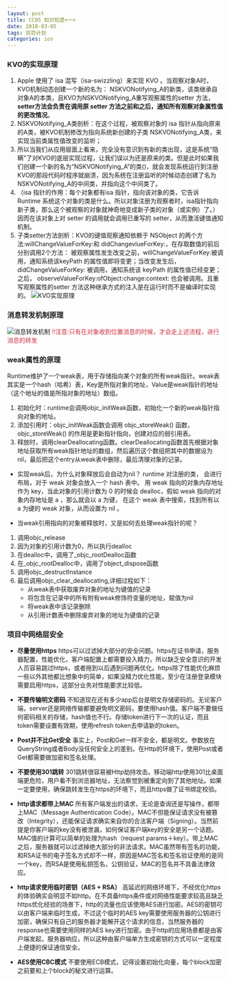 ```yaml
---
layout: post
title: CC05 知识拾遗<一>
date: 2018-03-05
tags: 双百计划
categories: ios
---
```


### **KVO的实现原理**
1. Apple 使用了 isa 混写（isa-swizzling）来实现 KVO 。当观察对象A时，KVO机制动态创建一个新的名为： NSKVONotifying_A的新类，该类继承自对象A的本类，且KVO为NSKVONotifying_A重写观察属性的setter 方法，**setter方法会负责在调用原 setter 方法之前和之后，通知所有观察对象属性值的更改情况**。
2. NSKVONotifying_A类剖析：在这个过程，被观察对象的 isa 指针从指向原来的A类，被KVO机制修改为指向系统新创建的子类 NSKVONotifying_A类，来实现当前类属性值改变的监听；
3. 所以当我们从应用层面上看来，完全没有意识到有新的类出现，这是系统“隐瞒”了对KVO的底层实现过程，让我们误以为还是原来的类。但是此时如果我们创建一个新的名为“NSKVONotifying_A”的类()，就会发现系统运行到注册KVO的那段代码时程序就崩溃，因为系统在注册监听的时候动态创建了名为NSKVONotifying_A的中间类，并指向这个中间类了。
4. （isa 指针的作用：每个对象都有isa 指针，指向该对象的类，它告诉 Runtime 系统这个对象的类是什么。所以对象注册为观察者时，isa指针指向新子类，那么这个被观察的对象就神奇地变成新子类的对象（或实例）了。） 因而在该对象上对 setter 的调用就会调用已重写的 setter，从而激活键值通知机制。
5. 子类setter方法剖析：KVO的键值观察通知依赖于 NSObject 的两个方法:willChangeValueForKey:和 didChangevlueForKey:，在存取数值的前后分别调用2个方法： 被观察属性发生改变之前，willChangeValueForKey:被调用，通知系统该keyPath 的属性值即将变更；当改变发生后， didChangeValueForKey: 被调用，通知系统该 keyPath 的属性值已经变更；之后， observeValueForKey:ofObject:change:context: 也会被调用。且重写观察属性的setter 方法这种继承方式的注入是在运行时而不是编译时实现的。
![KVO实现原理](http://ac-cpc8kfpb.clouddn.com/dbf77086101e484f7346.jpeg)

### **消息转发机制原理**
![消息转发机制](http://ac-cpc8kfpb.clouddn.com/aa0c0523720a4cb3aa0e.jpeg)
<font color="#cc3040">!!注意:只有在对象收到位置消息的时候，才会走上述流程，进行消息的转发</font>

### **weak属性的原理**
Runtime维护了一个weak表，用于存储指向某个对象的所有weak指针。weak表其实是一个hash（哈希）表，Key是所指对象的地址，Value是weak指针的地址（这个地址的值是所指对象的地址）数组。
1. 初始化时：runtime会调用objc_initWeak函数，初始化一个新的weak指针指向对象的地址。
2. 添加引用时：objc_initWeak函数会调用 objc_storeWeak() 函数， objc_storeWeak() 的作用是更新指针指向，创建对应的弱引用表。
3. 释放时，调用clearDeallocating函数。clearDeallocating函数首先根据对象地址获取所有weak指针地址的数组，然后遍历这个数组把其中的数据设为nil，最后把这个entry从weak表中删除，最后清理对象的记录。

- 实现weak后，为什么对象释放后会自动为nil？
runtime 对注册的类， 会进行布局，对于 weak 对象会放入一个 hash 表中。 用 weak 指向的对象内存地址作为 key，当此对象的引用计数为 0 的时候会 dealloc，假如 weak 指向的对象内存地址是 a ，那么就会以 a 为键， 在这个 weak 表中搜索，找到所有以 a 为键的 weak 对象，从而设置为 nil 。

- 当weak引用指向的对象被释放时，又是如何去处理weak指针的呢？
1. 调用objc_release
2. 因为对象的引用计数为0，所以执行dealloc
3. 在dealloc中，调用了_objc_rootDealloc函数
4. 在_objc_rootDealloc中，调用了object_dispose函数
5. 调用objc_destructInstance
6. 最后调用objc_clear_deallocating,详细过程如下：
    - 从weak表中获取废弃对象的地址为键值的记录
    - 将包含在记录中的所有附有weak修饰符变量的地址，赋值为nil
    - 将weak表中该记录删除
    - 从引用计数表中删除废弃对象的地址为键值的记录

### **项目中网络层安全**

 - **尽量使用https**
 https可以过滤掉大部分的安全问题。https在证书申请，服务器配置，性能优化，客户端配置上都需要投入精力，所以缺乏安全意识的开发人员容易跳过https，或者拖到以后遇到问题再优化。https除了性能优化麻烦一些以外其他都比想象中的简单，如果没精力优化性能，至少在注册登录模块需要启用https，这部分业务对性能要求比较低。

- **不要传输明文密码**
不知道现在还有多少app后台是明文存储密码的。无论客户端，server还是网络传输都要避免明文密码，要使用hash值。客户端不要做任何密码相关的存储，hash值也不行。存储token进行下一次的认证，而且token需要设置有效期，使用refresh token去申请新的token。

- **Post并不比Get安全**
事实上，Post和Get一样不安全，都是明文。参数放在QueryString或者Body没任何安全上的差别。在Http的环境下，使用Post或者Get都需要做加密和签名处理。

- **不要使用301跳转**
301跳转很容易被Http劫持攻击。移动端http使用301比桌面端更危险，用户看不到浏览器地址，无法察觉到被重定向到了其他地址。如果一定要使用，确保跳转发生在https的环境下，而且https做了证书绑定校验。

- **http请求都带上MAC**
所有客户端发出的请求，无论是查询还是写操作，都带上MAC（Message Authentication
Code）。MAC不但能保证请求没有被篡改（Integrity），还能保证请求确实来自你的合法客户端（Signing）。当然前提是你客户端的key没有被泄漏，如何保证客户端key的安全是另一个话题。MAC值的计算可以简单的处理为hash（request params＋key）。带上MAC之后，服务器就可以过滤掉绝大部分的非法请求。MAC虽然带有签名的功能，和RSA证书的电子签名方式却不一样，原因是MAC签名和签名验证使用的是同一个key，而RSA是使用私钥签名，公钥验证，MAC的签名并不具备法律效应。

- **http请求使用临时密钥（AES + RSA）**
高延迟的网络环境下，不经优化https的体验确实会明显不如http。在不具备https条件或对网络性能要求较高且缺乏https优化经验的场景下，http的流量也应该使用AES进行加密。AES的密钥可以由客户端来临时生成，不过这个临时的AES key需要使用服务器的公钥进行加密，确保只有自己的服务器才能解开这个请求的信息，当然服务器的response也需要使用同样的AES key进行加密。由于http的应用场景都是由客户端发起，服务器响应，所以这种由客户端单方生成密钥的方式可以一定程度上便捷的保证通信安全。

- **AES使用CBC模式**
不要使用ECB模式，记得设置初始化向量，每个block加密之前要和上个block的秘文进行运算。